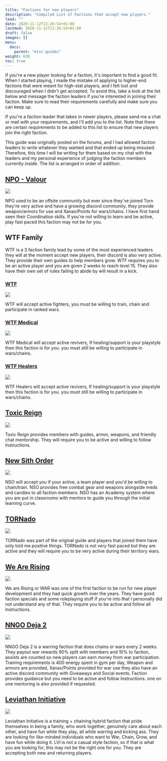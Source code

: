 ```yaml
---
title: "Factions for new players"
description: "Compiled List of Factions that accept new players."
lead: ""
date: 2020-11-12T13:26:54+01:00
lastmod: 2020-11-12T13:26:54+01:00
draft: false
images: []
menu:
  docs:
    parent: "misc-guides"
weight: 630
toc: true
---
```


If you're a new player looking for a faction, it's important to find a good fit. When I started playing, I made the mistake of applying to higher-end factions that were meant for high-stat players, and I felt lost and discouraged when I didn't get accepted. To avoid this, take a look at the list below and message the faction leaders if you're interested in joining their faction. Make sure to read their requirements carefully and make sure you can keep up.

If you're a faction leader that takes in newer players, please send me a chat or mail with your requirements, and I'll add you to the list. Note that there are certain requirements to be added to this list to ensure that new players join the right faction.

This guide was originally posted on the forums, and I had allowed faction leaders to write whatever they wanted and that ended up being misused. Therefore, this time I will be writing for them based on my chat with the leaders and my personal experience of judging the faction members currently inside. The list is arranged in order of addition.

## [NPO - Valour](https://www.torn.com/factions.php?step=profile&ID=26885#/)

![](https://factionimages.torn.com/00b094a5-9b59-406d-925b-ebc0d73e1ffe-26885.png)

NPO used to be an offsite community but ever since they've joined Torn they're very active and have a growing discord community. they provide weapon/armors for use and Xanax/Points for wars/chains. I have first hand seen their Coordination skills. If you're not willing to learn and be active, play fast paced this faction may not be for you.

## WTF Family

WTF is a 3 faction family lead by some of the most experienced leaders they will at the moment accept new players, their discord is also very active. They provide their own guides to help members grow. WTF requires you to be an active player and you are given 2 weeks to reach level 15. They also have their own set of rules failing to abide by will result in a kick.

### [WTF](https://www.torn.com/factions.php?step=profile&userID=2506611#/)

![](https://factionimages.torn.com/05c2d155-532b-40a4-2506611.png)

WTF will accept active fighters, you must be willing to train, chain and participate in ranked wars.

### [WTF Medical](https://www.torn.com/factions.php?step=profile&ID=29865#/)

![](https://factionimages.torn.com/6801e65f-a8be-11ce-52055.png)

WTF Medical will accept active revivers, If healing/support is your playstyle then this faction is for you. you must still be willing to participate in wars/chains.

### [WTF Healers](https://www.torn.com/factions.php?step=profile&ID=12863#/)

![](https://factionimages.torn.com/6c18664c-4df8-e3a3-553318.png)

WTF Healers will accept active revivers, If healing/support is your playstyle then this faction is for you. you must still be willing to participate in wars/chains.

## [Toxic Reign](https://www.torn.com/factions.php?step=profile&ID=40624)

![](https://factionimages.torn.com/a6d89f38-1297-7b25-2034675.gif)

Toxic Reign provides members with guides, armor, weapons, and friendly chat mentorship. They will require you to be active and willing to follow Instructions.

## [New Sith Order](https://www.torn.com/factions.php?step=profile&ID=12894#/)

![](https://factionimages.torn.com/dfbdfad0-b79b-c4ad-2691036.png)

NSO will accept you if your active, a team player and you'd be willing to chain/train. NSO provides free combat gear and weapons alongside meds and candies to all faction members. NSO has an Academy system where you are put in classrooms with mentors to guide you through the initial learning curve.

## [TORNado](https://www.torn.com/factions.php?step=profile&userID=666860#/)

![](https://factionimages.torn.com/caa63440-52ff-d88f-666860.png)

TORNado was part of the original guide and players that joined them have only told me positive things. TORNado is not _very_ fast paced but they are active and they will require you to be very active during their territory wars.

## [We Are Rising ](https://www.torn.com/factions.php?step=profile&ID=15046#/)

![](https://factionimages.torn.com/b24cacf0-dc5a-2809-612696.png)

We are Rising or WAR was one of the first faction to be run for new player development and they had quick growth over the years. They have good faction specials and some roleplaying stuff if you're into that I personally did not understand any of that. They require you to be active and follow all Instructions.

## [NNGO Deja 2](https://www.torn.com/factions.php?step=profile&ID=9689/)

![](https://factionimages.torn.com/25e4cc45-88a6-7254-2640127.gif)

NNGO Deja 2 is a warring faction that does chains or wars every 2 weeks. They payout war rewards 90% split with members and 10% to faction, assists are counted so new players can earn money from war participation. Training requirements is 400 energy spent in gym per day, Weapon and armors are provided, Xanax/Points provided for war use they also have an active discord community with Giveaways and Social events. Faction provides guidance but you need to be active and follow Instructions. one on one mentoring is also provided if requested.

## [Leviathan Initiative](https://www.torn.com/factions.php?step=profile&ID=8606)

![](https://factionimages.torn.com/acdc954e-1dec-6306-2696321.png)

Leviathan Initiative is a training + chaining hybrid faction that pride themselves in being a family, who work together, genuinely care about each other, and have fun while they play, all while warring and kicking ass. They are looking for like-minded individuals who want to War, Chain, Grow, and have fun while doing it. LVI is not a casual style faction, so if that is what you are looking for, this may not be the right one for you. They are accepting both new and returning players.
